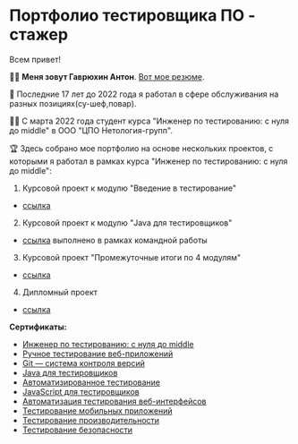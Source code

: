 # Портфолио тестировщика ПО - стажер
Всем привет!

👩‍💻 **Меня зовут Гаврюхин Антон**. [Вот мое резюме](https://docs.google.com/document/d/1HenJjswSazC17bjyeeuvSXtNP6cT30ZYon-VgD-o5ho/edit?usp=sharing).

🔭 Последние 17 лет до 2022 года я работал в сфере обслуживания на разных позициях(су-шеф,повар).

👩‍🎓 С марта 2022 года студент курса "Инженер по тестированию: с нуля до middle" в ООО "ЦПО Нетология-групп".

🏆 Здесь собрано мое портфолио на основе нескольких проектов, с которыми я работал в рамках курса "Инженер по тестированию: с нуля до middle":

1. Курсовой проект к модулю "Введение в тестирование"
  * [ссылка](https://github.com/Toha21/ManualTesting.git)
2. Курсовой проект к модулю "Java для тестировщиков"
  * [ссылка](https://github.com/Yumetsuki11/JavaDiploma.git) выполнено в рамках командной работы

3. Курсовой проект "Промежуточные итоги по 4 модулям"
  * [ссылка](https://github.com/Toha21/Coursework-Diploma.git)

4. Дипломный проект
  * [ссылка](https://github.com/Toha21/Diplom.git)



**Сертификаты:**
* [Инженер по тестированию: с нуля до middle](https://netology.ru/sharing/8234ded21de61d814efd851869e24a11?utm_source=social&utm_campaign=certificate_lms)
* [Ручное тестирование веб-приложений](https://netology.ru/backend/api/user/programs/23169/pdf_certificate)
* [Git — система контроля версий](https://netology.ru/backend/api/user/programs/27308/pdf_certificate)
* [Java для тестировщиков](https://netology.ru/backend/api/user/programs/27476/pdf_certificate)
* [Автоматизированное тестирование](https://netology.ru/backend/api/user/programs/30394/pdf_certificate)
* [JavaScript для тестировщиков](https://netology.ru/backend/api/user/programs/30409/pdf_certificate)
* [Автоматизация тестирования веб-интерфейсов](https://netology.ru/backend/api/user/programs/30415/pdf_certificate)
* [Тестирование мобильных приложений](https://netology.ru/sharing/eb4ba538aa8be688c349ddc09da44761?utm_source=social&utm_campaign=certificate_lms)
* [Тестирование производительности](https://netology.ru/sharing/413f4c77d223e3e5f2460268997a9fca?utm_source=social&utm_campaign=certificate_lms)
* [Тестирование безопасности](https://netology.ru/sharing/3f3c6972c4e44ec913c08279da0223ba?utm_source=social&utm_campaign=certificate_lms)
  
